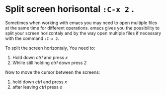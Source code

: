 # Split screen horisontal   `:C-x 2` .

Sometimes when working with emacs you may need to open multiple files at the same time for different operations. emacs gives you the possibility to split your screen horizontaly and by the way open multiple files if necessary with the command `:C-x 2`.

To  split the screen horizontaly, You need to:

1. Hold down *ctrl* and press *x*
2. Whlile still holding *ctrl* down press *2*

Now to move the cursor between the screens:

1. hold down *ctrl* and press *x*
2. after leaving *ctrl* press *o*
